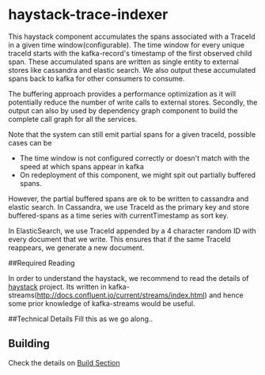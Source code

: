 # haystack-trace-indexer
This haystack component accumulates the spans associated with a TraceId in a given time window(configurable). 
The time window for every unique traceId starts with the kafka-record's timestamp of the first observed child span.
These accumulated spans are  written as single entity to external stores like cassandra and elastic search. We also output these
accumulated spans back to kafka for other consumers to consume.

The buffering approach provides a performance optimization as it will potentially reduce the number of write calls to external stores.
Secondly, the output can also by used by dependency graph component to build the complete call graph for all the services.

Note that the system can still emit partial spans for a given traceId, possible cases can be 
 * The time window is not configured correctly or doesn't match with the speed at which spans appear in kafka
 * On redeployment of this component, we might spit out partially buffered spans.
  
However, the partial buffered spans are ok to be written to cassandra and elastic search. In Cassandra, we use TraceId as the 
primary key and store buffered-spans as a time series with currentTimestamp as sort key.

In ElasticSearch, we use TraceId appended by a 4 character random ID with every document that we write. This ensures
that if the same TraceId reappears, we generate a new document.
 
##Required Reading
 
In order to understand the haystack, we recommend to read the details of [haystack](https://github.com/ExpediaDotCom/haystack) project. 
Its written in kafka-streams(http://docs.confluent.io/current/streams/index.html) and hence some prior knowledge of kafka-streams would be useful.
 

##Technical Details
Fill this as we go along..

## Building
Check the details on [Build Section](../README.md)